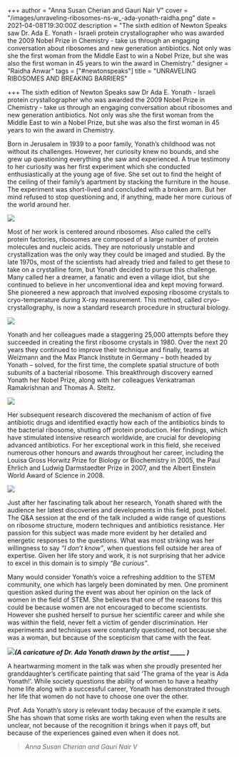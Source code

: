 +++
author = "Anna Susan Cherian and Gauri Nair V"
cover = "/images/unraveling-ribosomes-ns-w_-ada-yonath-raidha.png"
date = 2021-04-08T19:30:00Z
description = "The sixth edition of Newton Speaks saw Dr. Ada E. Yonath - Israeli protein crystallographer who was awarded the 2009 Nobel Prize in Chemistry -  take us through an engaging conversation about ribosomes and new generation antibiotics. Not only was she the first woman from the Middle East to win a Nobel Prize, but she was also the first woman in 45 years to win the award in Chemistry."
designer = "Raidha Anwar"
tags = ["#newtonspeaks"]
title = "UNRAVELING RIBOSOMES AND BREAKING BARRIERS"

+++
The sixth edition of Newton Speaks saw Dr Ada E. Yonath - Israeli protein crystallographer who was awarded the 2009 Nobel Prize in Chemistry - take us through an engaging conversation about ribosomes and new generation antibiotics. Not only was she the first woman from the Middle East to win a Nobel Prize, but she was also the first woman in 45 years to win the award in Chemistry.

Born in Jerusalem in 1939 to a poor family, Yonath’s childhood was not without its challenges. However, her curiosity knew no bounds, and she grew up questioning everything she saw and experienced. A true testimony to her curiosity was her first experiment which she conducted enthusiastically at the young age of five. She set out to find the height of the ceiling of their family’s apartment by stacking the furniture in the house. The experiment was short-lived and concluded with a broken arm. But her mind refused to stop questioning and, if anything, made her more curious of the world around her.

![](/images/ada1.png)

Most of her work is centered around ribosomes. Also called the cell’s protein factories, ribosomes are composed of a large number of protein molecules and nucleic acids. They are notoriously unstable and crystallization was the only way they could be imaged and studied. By the late 1970s, most of the scientists had already tried and failed to get these to take on a crystalline form, but Yonath decided to pursue this challenge. Many called her a dreamer, a fanatic and even a village idiot, but she continued to believe in her unconventional idea and kept moving forward. She pioneered a new approach that involved exposing ribosome crystals to cryo-temperature during X-ray measurement. This method, called cryo-crystallography, is now a standard research procedure in structural biology.

![](/images/ada2.png)

Yonath and her colleagues made a staggering 25,000 attempts before they succeeded in creating the first ribosome crystals in 1980. Over the next 20 years they continued to improve their technique and finally, teams at Weizmann and the Max Planck Institute in Germany – both headed by Yonath – solved, for the first time, the complete spatial structure of both subunits of a bacterial ribosome. This breakthrough discovery earned Yonath her Nobel Prize, along with her colleagues Venkatraman Ramakrishnan and Thomas A. Steitz.

![](/images/ada3.gif)

Her subsequent research discovered the mechanism of action of five antibiotic drugs and identified exactly how each of the antibiotics binds to the bacterial ribosome, shutting off protein production. Her findings, which have stimulated intensive research worldwide, are crucial for developing advanced antibiotics. For her exceptional work in this field, she received numerous other honours and awards throughout her career, including the Louisa Gross Horwitz Prize for Biology or Biochemistry in 2005, the Paul Ehrlich and Ludwig Darmstaedter Prize in 2007, and the Albert Einstein World Award of Science in 2008.

![](/images/ada4.png)

Just after her fascinating talk about her research, Yonath shared with the audience her latest discoveries and developments in this field, post Nobel. The Q&A session at the end of the talk included a wide range of questions on ribosome structure, modern techniques and antibiotics resistance. Her passion for this subject was made more evident by her detailed and energetic responses to the questions. What was most striking was her willingness to say _“I don’t know”_, when questions fell outside her area of expertise. Given her life story and work, it is not surprising that her advice to excel in this domain is to simply _“Be curious”_.

Many would consider Yonath’s voice a refreshing addition to the STEM community, one which has largely been dominated by men. One prominent question asked during the event was about her opinion on the lack of women in the field of STEM. She believes that one of the reasons for this could be because women are not encouraged to become scientists. However she pushed herself to pursue her scientific career and while she was within the field, never felt a victim of gender discrimination. Her experiments and techniques were constantly questioned, not because she was a woman, but because of the scepticism that came with the feat.

  
![](/images/ada5.jpg)**_(A caricature of Dr. Ada Yonath drawn by the artist _____ )_**

A heartwarming moment in the talk was when she proudly presented her granddaughter’s certificate painting that said ‘The grama of the year is Ada Yonath!’. While society questions the ability of women to have a healthy home life along with a successful career, Yonath has demonstrated through her life that women do not have to choose one over the other.

Prof. Ada Yonath’s story is relevant today because of the example it sets. She has shown that some risks are worth taking even when the results are unclear, not because of the recognition it brings when it pays off, but because of the experiences gained even when it does not.

> _Anna Susan Cherian and Gauri Nair V_